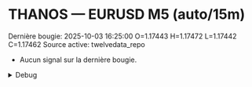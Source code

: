 # THANOS — EURUSD M5 (auto/15m)
Dernière bougie: 2025-10-03 16:25:00  O=1.17443  H=1.17472  L=1.17442  C=1.17462
Source active: twelvedata_repo

- Aucun signal sur la dernière bougie.

<details><summary>Debug</summary>

- TD_API_KEY manquant.

</details>